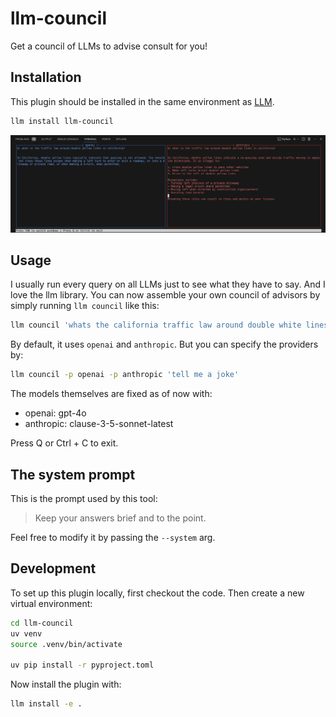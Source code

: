 # llm-council

Get a council of LLMs to advise consult for you!

## Installation

This plugin should be installed in the same environment as [LLM](https://llm.datasette.io/).
```bash
llm install llm-council
```

![council](https://raw.githubusercontent.com/nuwandavek/llm-council/refs/heads/master/assets/council.png)
## Usage

I usually run every query on all LLMs just to see what they have to say. And I love the llm library. You can now assemble your own council of advisors by simply running `llm council` like this:

```bash
llm council 'whats the california traffic law around double white lines?'
```

By default, it uses `openai` and `anthropic`. But you can specify the providers by:

```bash
llm council -p openai -p anthropic 'tell me a joke'
```
The models themselves are fixed as of now with:
- openai: gpt-4o
- anthropic: clause-3-5-sonnet-latest

Press Q or Ctrl + C to exit.

## The system prompt

This is the prompt used by this tool:

> Keep your answers brief and to the point.

Feel free to modify it by passing the `--system` arg.

## Development

To set up this plugin locally, first checkout the code. Then create a new virtual environment:
```bash
cd llm-council
uv venv
source .venv/bin/activate

uv pip install -r pyproject.toml
```
Now install the plugin with:
```bash
llm install -e .
```
